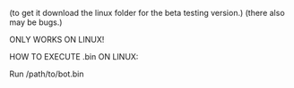 (to get it download the linux folder for the beta testing version.)
(there also may be bugs.)

ONLY WORKS ON LINUX!

HOW TO EXECUTE .bin ON LINUX:

Run /path/to/bot.bin
